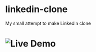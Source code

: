 # linkedin-clone
My small attempt to make LinkedIn clone


# ![Live Demo](https://dev-ops-project-git-main-dev-techsters-projects.vercel.app)
